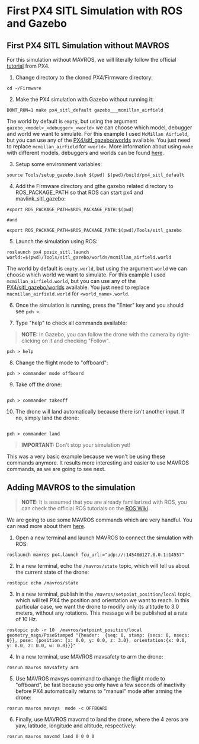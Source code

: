 # First PX4 SITL Simulation with ROS and Gazebo


## First PX4 SITL Simulation without MAVROS
For this simulation without MAVROS, we will literally follow the official [tutorial](https://dev.px4.io/master/en/simulation/ros_interface.html) from PX4.

1. Change directory to the cloned PX4/Firmware directory:
```
cd ~/Firmware
```

2. Make the PX4 simulation with Gazebo without running it:
```
DONT_RUN=1 make px4_sitl_default gazebo___mcmillan_airfield
```
The world by default is `empty`, but using the argument `gazebo_<model>_<debugger>_<world>` we can choose which model, debugger and world we want to simulate. For this example I used `McMillan Airfield`, but you can use any of the [PX4/sitl_gazebo/worlds](https://dev.px4.io/master/en/simulation/gazebo_worlds.html) available. You just need to replace `mcmillan_airfield` for `<world>`. More information about using `make` with different models, debuggers and worlds can be found [here](https://dev.px4.io/master/en/setup/building_px4.html#make_targets).

3. Setup some environment variables:
```
source Tools/setup_gazebo.bash $(pwd) $(pwd)/build/px4_sitl_default
```

4. Add the Firmware directory and gthe gazebo related directory to ROS_PACKAGE_PATH so that ROS can start px4 and mavlink_sitl_gazebo:
``` 
export ROS_PACKAGE_PATH=$ROS_PACKAGE_PATH:$(pwd)

#and

export ROS_PACKAGE_PATH=$ROS_PACKAGE_PATH:$(pwd)/Tools/sitl_gazebo
``` 

5. Launch the simulation using ROS: 
``` 
roslaunch px4 posix_sitl.launch world:=$(pwd)/Tools/sitl_gazebo/worlds/mcmillan_airfield.world

```
The world by default is `empty.world`, but using the argument `world` we can choose which world we want to simulate. For this example I used `mcmillan_airfield.world`, but you can use any of the [PX4/sitl_gazebo/worlds](https://dev.px4.io/master/en/simulation/gazebo_worlds.html) available. You just need to replace `macmillan_airfield.world` for `<world_name>.world`.

6. Once the simulation is running, press the "Enter" key and you should see `pxh >`.

7. Type "help" to check all commands available:

> **NOTE:** In Gazebo, you can follow the drone with the camera by right-clicking on it and checking "Follow".

```
pxh > help
```

8. Change the flight mode to "offboard":
```
pxh > commander mode offboard
```

9. Take off the drone:
```

pxh > commander takeoff
```

10. The drone will land automatically because there isn't another input. If no, simply land the drone:
```

pxh > commander land

```

> **IMPORTANT:** Don't stop your simulation yet!

This was a very basic example because we won't be using these commands anymore. It results more interesting and easier to use MAVROS commands, as we are going to see next.

## Adding MAVROS to the simulation

>**NOTE:** It is assumed that you are already familiarized with ROS, you can check the official ROS tutorials on the [ROS Wiki](http://wiki.ros.org/ROS/Tutorials).

We are going to use some MAVROS commands which are very handful. You can read more about them [here](http://wiki.ros.org/mavros#Nodes).

1. Open a new terminal and launch MAVROS to connect the simulation with ROS:
```
roslaunch mavros px4.launch fcu_url:="udp://:14540@127.0.0.1:14557"
```

2. In a new terminal, echo the `/mavros/state` topic, which will tell us about the current state of the drone:
```
rostopic echo /mavros/state
```

3. In a new terminal, publish in the `/mavros/setpoint_position/local` topic, which will tell PX4 the position and orientation we want to reach. In this particular case, we want the drone to modify only its altitude to 3.0 meters, without any rotations. This message will be published at a rate of 10 Hz.
```
rostopic pub -r 10  /mavros/setpoint_position/local geometry_msgs/PoseStamped "{header:  {seq: 0, stamp: {secs: 0, nsecs: 0}}, pose: {position: {x: 0.0, y: 0.0, z: 3.0}, orientation:{x: 0.0, y: 0.0, z: 0.0, w: 0.0}}}"
```

4. In a new terminal, use MAVROS mavsafety to arm the drone:
```
rosrun mavros mavsafety arm
```

5. Use MAVROS mavsys command to change the flight mode to "offboard", be fast because you only have a few seconds of inactivity before PX4 automatically returns to "manual" mode after arming the drone:
```
rosrun mavros mavsys  mode -c OFFBOARD
```
 
6. Finally, use MAVROS mavcmd to land the drone, where the 4 zeros are yaw, latitude, longitude and altitude, respectively:
```
rosrun mavros mavcmd land 0 0 0 0
```

